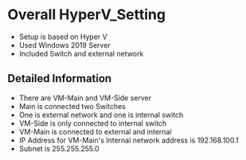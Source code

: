 # Overall HyperV_Setting
- Setup is based on Hyper V
- Used Windows 2019 Server 
- Included Switch and external network

## Detailed Information 
- There are VM-Main and VM-Side server 
- Main is connected two Switches 
- One is external network and one is internal switch 
- VM-Side is only connected to internal switch 
- VM-Main is connected to external and internal 
- IP Address for VM-Main's Internal network address is 192.168.100.1
- Subnet is 255.255.255.0

